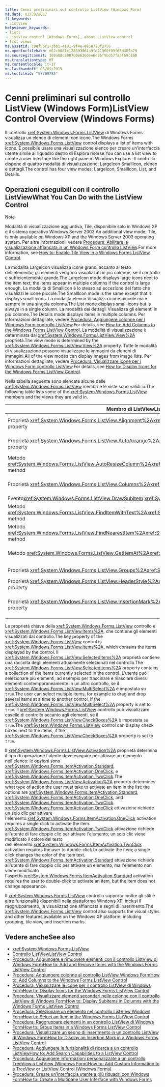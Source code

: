 ```yaml
---
title: Cenni preliminari sul controllo ListView (Windows Form)
ms.date: 03/30/2017
f1_keywords:
- ListView
helpviewer_keywords:
- lists
- ListView control [Windows Forms], about ListView control
- list views
ms.assetid: c9ef56c1-3bb1-4101-9f4e-e95e720f2756
ms.openlocfilehash: d62c0081c128693861a9fd21360f09f65d485a79
ms.sourcegitcommit: 160a88c8087b0e63606e6e35f9bd57fa5f69c168
ms.translationtype: MT
ms.contentlocale: it-IT
ms.lasthandoff: 03/09/2019
ms.locfileid: "57709785"
---
```

# <a name="listview-control-overview-windows-forms"></a><span data-ttu-id="e8141-102">Cenni preliminari sul controllo ListView (Windows Form)</span><span class="sxs-lookup"><span data-stu-id="e8141-102">ListView Control Overview (Windows Forms)</span></span>
<span data-ttu-id="e8141-103">Il controllo <xref:System.Windows.Forms.ListView> di Windows Forms visualizza un elenco di elementi con icone.</span><span class="sxs-lookup"><span data-stu-id="e8141-103">The Windows Forms <xref:System.Windows.Forms.ListView> control displays a list of items with icons.</span></span> <span data-ttu-id="e8141-104">È possibile usare una visualizzazione elenco per creare un'interfaccia utente simile al riquadro destro di Esplora risorse.</span><span class="sxs-lookup"><span data-stu-id="e8141-104">You can use a list view to create a user interface like the right pane of Windows Explorer.</span></span> <span data-ttu-id="e8141-105">Il controllo dispone di quattro modalità di visualizzazione: LargeIcon SmallIcon, elenco e dettagli.</span><span class="sxs-lookup"><span data-stu-id="e8141-105">The control has four view modes: LargeIcon, SmallIcon, List, and Details.</span></span>  
  
## <a name="what-you-can-do-with-the-listview-control"></a><span data-ttu-id="e8141-106">Operazioni eseguibili con il controllo ListView</span><span class="sxs-lookup"><span data-stu-id="e8141-106">What You Can Do with the ListView Control</span></span>  
  
> [!NOTE]
>  <span data-ttu-id="e8141-107">Modalità di visualizzazione aggiuntiva, Tile, disponibile solo in Windows XP e il sistema operativo Windows Server 2003.</span><span class="sxs-lookup"><span data-stu-id="e8141-107">An additional view mode, Tile, is only available on Windows XP and the Windows Server 2003 operating system.</span></span> <span data-ttu-id="e8141-108">Per altre informazioni, vedere [Procedura: Abilitare la visualizzazione affiancata in un Windows Form controllo ListView](how-to-enable-tile-view-in-a-windows-forms-listview-control.md).</span><span class="sxs-lookup"><span data-stu-id="e8141-108">For more information, see [How to: Enable Tile View in a Windows Forms ListView Control](how-to-enable-tile-view-in-a-windows-forms-listview-control.md).</span></span>  
  
 <span data-ttu-id="e8141-109">La modalità LargeIcon visualizza icone grandi accanto al testo dell'elemento; gli elementi vengono visualizzati in più colonne, se il controllo è sufficientemente grande.</span><span class="sxs-lookup"><span data-stu-id="e8141-109">The LargeIcon mode displays large icons next to the item text; the items appear in multiple columns if the control is large enough.</span></span> <span data-ttu-id="e8141-110">La modalità di SmallIcon è lo stesso ad eccezione del fatto che visualizzi le icone piccole.</span><span class="sxs-lookup"><span data-stu-id="e8141-110">The SmallIcon mode is the same except that it displays small icons.</span></span> <span data-ttu-id="e8141-111">La modalità elenco Visualizza icone piccole ma è sempre in una singola colonna.</span><span class="sxs-lookup"><span data-stu-id="e8141-111">The List mode displays small icons but is always in a single column.</span></span> <span data-ttu-id="e8141-112">La modalità dei dettagli Visualizza gli elementi in più colonne.</span><span class="sxs-lookup"><span data-stu-id="e8141-112">The Details mode displays items in multiple columns.</span></span> <span data-ttu-id="e8141-113">Per informazioni dettagliate, vedere [Procedura: Aggiungere colonne per i Windows Form controllo ListView](how-to-add-columns-to-the-windows-forms-listview-control.md).</span><span class="sxs-lookup"><span data-stu-id="e8141-113">For details, see [How to: Add Columns to the Windows Forms ListView Control](how-to-add-columns-to-the-windows-forms-listview-control.md).</span></span> <span data-ttu-id="e8141-114">La modalità di visualizzazione è determinata dal <xref:System.Windows.Forms.ListView.View%2A> proprietà.</span><span class="sxs-lookup"><span data-stu-id="e8141-114">The view mode is determined by the <xref:System.Windows.Forms.ListView.View%2A> property.</span></span> <span data-ttu-id="e8141-115">Tutte le modalità di visualizzazione possono visualizzare le immagini da elenchi di immagini.</span><span class="sxs-lookup"><span data-stu-id="e8141-115">All of the view modes can display images from image lists.</span></span> <span data-ttu-id="e8141-116">Per informazioni dettagliate, vedere [Procedura: Visualizzare icone per i Windows Form controllo ListView](how-to-display-icons-for-the-windows-forms-listview-control.md).</span><span class="sxs-lookup"><span data-stu-id="e8141-116">For details, see [How to: Display Icons for the Windows Forms ListView Control](how-to-display-icons-for-the-windows-forms-listview-control.md).</span></span>  
  
 <span data-ttu-id="e8141-117">Nella tabella seguente sono elencate alcune delle <xref:System.Windows.Forms.ListView> membri e le viste sono validi in.</span><span class="sxs-lookup"><span data-stu-id="e8141-117">The following table lists some of the <xref:System.Windows.Forms.ListView> members and the views they are valid in.</span></span>  
  
|<span data-ttu-id="e8141-118">Membro di ListView</span><span class="sxs-lookup"><span data-stu-id="e8141-118">ListView member</span></span>|<span data-ttu-id="e8141-119">Visualizza</span><span class="sxs-lookup"><span data-stu-id="e8141-119">View</span></span>|  
|---------------------|----------|  
|<span data-ttu-id="e8141-120">Proprietà <xref:System.Windows.Forms.ListView.Alignment%2A></span><span class="sxs-lookup"><span data-stu-id="e8141-120"><xref:System.Windows.Forms.ListView.Alignment%2A> property</span></span>|<span data-ttu-id="e8141-121"><xref:System.Windows.Forms.View.SmallIcon> o <xref:System.Windows.Forms.View.LargeIcon></span><span class="sxs-lookup"><span data-stu-id="e8141-121"><xref:System.Windows.Forms.View.SmallIcon> or <xref:System.Windows.Forms.View.LargeIcon></span></span>|  
|<span data-ttu-id="e8141-122">Proprietà <xref:System.Windows.Forms.ListView.AutoArrange%2A></span><span class="sxs-lookup"><span data-stu-id="e8141-122"><xref:System.Windows.Forms.ListView.AutoArrange%2A> property</span></span>|<span data-ttu-id="e8141-123"><xref:System.Windows.Forms.View.SmallIcon> o <xref:System.Windows.Forms.View.LargeIcon></span><span class="sxs-lookup"><span data-stu-id="e8141-123"><xref:System.Windows.Forms.View.SmallIcon> or <xref:System.Windows.Forms.View.LargeIcon></span></span>|  
|<span data-ttu-id="e8141-124">Metodo <xref:System.Windows.Forms.ListView.AutoResizeColumn%2A></span><span class="sxs-lookup"><span data-stu-id="e8141-124"><xref:System.Windows.Forms.ListView.AutoResizeColumn%2A> method</span></span>|<xref:System.Windows.Forms.View.Details>|  
|<span data-ttu-id="e8141-125">Proprietà <xref:System.Windows.Forms.ListView.Columns%2A></span><span class="sxs-lookup"><span data-stu-id="e8141-125"><xref:System.Windows.Forms.ListView.Columns%2A> property</span></span>|<span data-ttu-id="e8141-126"><xref:System.Windows.Forms.View.Details> o <xref:System.Windows.Forms.View.Tile></span><span class="sxs-lookup"><span data-stu-id="e8141-126"><xref:System.Windows.Forms.View.Details> or <xref:System.Windows.Forms.View.Tile></span></span>|  
|<span data-ttu-id="e8141-127">Evento<xref:System.Windows.Forms.ListView.DrawSubItem> </span><span class="sxs-lookup"><span data-stu-id="e8141-127"><xref:System.Windows.Forms.ListView.DrawSubItem> event</span></span>|<xref:System.Windows.Forms.View.Details>|  
|<span data-ttu-id="e8141-128">Metodo <xref:System.Windows.Forms.ListView.FindItemWithText%2A></span><span class="sxs-lookup"><span data-stu-id="e8141-128"><xref:System.Windows.Forms.ListView.FindItemWithText%2A> method</span></span>|<span data-ttu-id="e8141-129"><xref:System.Windows.Forms.View.Details>, <xref:System.Windows.Forms.View.List>o <xref:System.Windows.Forms.View.Tile></span><span class="sxs-lookup"><span data-stu-id="e8141-129"><xref:System.Windows.Forms.View.Details>, <xref:System.Windows.Forms.View.List>, or <xref:System.Windows.Forms.View.Tile></span></span>|  
|<span data-ttu-id="e8141-130">Metodo <xref:System.Windows.Forms.ListView.FindNearestItem%2A></span><span class="sxs-lookup"><span data-stu-id="e8141-130"><xref:System.Windows.Forms.ListView.FindNearestItem%2A> method</span></span>|<span data-ttu-id="e8141-131"><xref:System.Windows.Forms.View.SmallIcon> o <xref:System.Windows.Forms.View.LargeIcon></span><span class="sxs-lookup"><span data-stu-id="e8141-131"><xref:System.Windows.Forms.View.SmallIcon> or <xref:System.Windows.Forms.View.LargeIcon></span></span>|  
|<span data-ttu-id="e8141-132">Metodo <xref:System.Windows.Forms.ListView.GetItemAt%2A></span><span class="sxs-lookup"><span data-stu-id="e8141-132"><xref:System.Windows.Forms.ListView.GetItemAt%2A> method</span></span>|<span data-ttu-id="e8141-133"><xref:System.Windows.Forms.View.Details> o <xref:System.Windows.Forms.View.Tile></span><span class="sxs-lookup"><span data-stu-id="e8141-133"><xref:System.Windows.Forms.View.Details> or <xref:System.Windows.Forms.View.Tile></span></span>|  
|<span data-ttu-id="e8141-134">Proprietà <xref:System.Windows.Forms.ListView.Groups%2A></span><span class="sxs-lookup"><span data-stu-id="e8141-134"><xref:System.Windows.Forms.ListView.Groups%2A> property</span></span>|<span data-ttu-id="e8141-135">Tutte le visualizzazioni, ad eccezione <xref:System.Windows.Forms.View.List></span><span class="sxs-lookup"><span data-stu-id="e8141-135">All views except <xref:System.Windows.Forms.View.List></span></span>|  
|<span data-ttu-id="e8141-136">Proprietà <xref:System.Windows.Forms.ListView.HeaderStyle%2A></span><span class="sxs-lookup"><span data-stu-id="e8141-136"><xref:System.Windows.Forms.ListView.HeaderStyle%2A> property</span></span>|<span data-ttu-id="e8141-137"><xref:System.Windows.Forms.View.Details>.</span><span class="sxs-lookup"><span data-stu-id="e8141-137"><xref:System.Windows.Forms.View.Details>.</span></span>|  
|<span data-ttu-id="e8141-138">Proprietà <xref:System.Windows.Forms.ListView.InsertionMark%2A></span><span class="sxs-lookup"><span data-stu-id="e8141-138"><xref:System.Windows.Forms.ListView.InsertionMark%2A> property</span></span>|<span data-ttu-id="e8141-139"><xref:System.Windows.Forms.View.LargeIcon>, <xref:System.Windows.Forms.View.SmallIcon>o <xref:System.Windows.Forms.View.Tile></span><span class="sxs-lookup"><span data-stu-id="e8141-139"><xref:System.Windows.Forms.View.LargeIcon>, <xref:System.Windows.Forms.View.SmallIcon>, or <xref:System.Windows.Forms.View.Tile></span></span>|  
  
 <span data-ttu-id="e8141-140">Le proprietà chiave della <xref:System.Windows.Forms.ListView> controllo è <xref:System.Windows.Forms.ListView.Items%2A>, che contiene gli elementi visualizzati dal controllo.</span><span class="sxs-lookup"><span data-stu-id="e8141-140">The key property of the <xref:System.Windows.Forms.ListView> control is <xref:System.Windows.Forms.ListView.Items%2A>, which contains the items displayed by the control.</span></span> <span data-ttu-id="e8141-141">Il <xref:System.Windows.Forms.ListView.SelectedItems%2A> proprietà contiene una raccolta degli elementi attualmente selezionati nel controllo.</span><span class="sxs-lookup"><span data-stu-id="e8141-141">The <xref:System.Windows.Forms.ListView.SelectedItems%2A> property contains a collection of the items currently selected in the control.</span></span> <span data-ttu-id="e8141-142">L'utente può selezionare più elementi, ad esempio per trascinare e rilasciare diversi elementi contemporaneamente in un altro controllo, se il <xref:System.Windows.Forms.ListView.MultiSelect%2A> è impostata su `true`.</span><span class="sxs-lookup"><span data-stu-id="e8141-142">The user can select multiple items, for example to drag and drop several items at a time to another control, if the <xref:System.Windows.Forms.ListView.MultiSelect%2A> property is set to `true`.</span></span> <span data-ttu-id="e8141-143">Il <xref:System.Windows.Forms.ListView> controllo può visualizzare caselle di controllo accanto agli elementi, se il <xref:System.Windows.Forms.ListView.CheckBoxes%2A> è impostata su `true`.</span><span class="sxs-lookup"><span data-stu-id="e8141-143">The <xref:System.Windows.Forms.ListView> control can display check boxes next to the items, if the <xref:System.Windows.Forms.ListView.CheckBoxes%2A> property is set to `true`.</span></span>  
  
 <span data-ttu-id="e8141-144">Il <xref:System.Windows.Forms.ListView.Activation%2A> proprietà determina il tipo di operazione l'utente deve eseguire per attivare un elemento nell'elenco: le opzioni sono <xref:System.Windows.Forms.ItemActivation.Standard>, <xref:System.Windows.Forms.ItemActivation.OneClick>, e <xref:System.Windows.Forms.ItemActivation.TwoClick>.</span><span class="sxs-lookup"><span data-stu-id="e8141-144">The <xref:System.Windows.Forms.ListView.Activation%2A> property determines what type of action the user must take to activate an item in the list: the options are <xref:System.Windows.Forms.ItemActivation.Standard>, <xref:System.Windows.Forms.ItemActivation.OneClick>, and <xref:System.Windows.Forms.ItemActivation.TwoClick>.</span></span> <span data-ttu-id="e8141-145"><xref:System.Windows.Forms.ItemActivation.OneClick> attivazione richiede un solo clic per attivare l'elemento.</span><span class="sxs-lookup"><span data-stu-id="e8141-145"><xref:System.Windows.Forms.ItemActivation.OneClick> activation requires a single click to activate the item.</span></span> <span data-ttu-id="e8141-146"><xref:System.Windows.Forms.ItemActivation.TwoClick> attivazione richiede all'utente di fare doppio clic per attivare l'elemento; un solo clic viene modificato il colore del testo dell'elemento.</span><span class="sxs-lookup"><span data-stu-id="e8141-146"><xref:System.Windows.Forms.ItemActivation.TwoClick> activation requires the user to double-click to activate the item; a single click changes the color of the item text.</span></span> <span data-ttu-id="e8141-147"><xref:System.Windows.Forms.ItemActivation.Standard> attivazione richiede all'utente di fare doppio clic per attivare un elemento, ma l'elemento non viene modificato l'aspetto.</span><span class="sxs-lookup"><span data-stu-id="e8141-147"><xref:System.Windows.Forms.ItemActivation.Standard> activation requires the user to double-click to activate an item, but the item does not change appearance.</span></span>  
  
 <span data-ttu-id="e8141-148">Il <xref:System.Windows.Forms.ListView> controllo supporta inoltre gli stili e altre funzionalità disponibili nella piattaforma Windows XP, inclusi il raggruppamento, la visualizzazione affiancata e segni di inserimento.</span><span class="sxs-lookup"><span data-stu-id="e8141-148">The <xref:System.Windows.Forms.ListView> control also supports the visual styles and other features available on the Windows XP platform, including grouping, tile view, and insertion marks.</span></span>  
  
## <a name="see-also"></a><span data-ttu-id="e8141-149">Vedere anche</span><span class="sxs-lookup"><span data-stu-id="e8141-149">See also</span></span>
- <xref:System.Windows.Forms.ListView>
- [<span data-ttu-id="e8141-150">Controllo ListView</span><span class="sxs-lookup"><span data-stu-id="e8141-150">ListView Control</span></span>](listview-control-windows-forms.md)
- [<span data-ttu-id="e8141-151">Procedura: Aggiungere e rimuovere elementi con il controllo ListView di Windows Form</span><span class="sxs-lookup"><span data-stu-id="e8141-151">How to: Add and Remove Items with the Windows Forms ListView Control</span></span>](how-to-add-and-remove-items-with-the-windows-forms-listview-control.md)
- [<span data-ttu-id="e8141-152">Procedura: Aggiungere colonne al controllo ListView Windows Form</span><span class="sxs-lookup"><span data-stu-id="e8141-152">How to: Add Columns to the Windows Forms ListView Control</span></span>](how-to-add-columns-to-the-windows-forms-listview-control.md)
- [<span data-ttu-id="e8141-153">Procedura: Visualizzare le icone per il controllo ListView di Windows Form</span><span class="sxs-lookup"><span data-stu-id="e8141-153">How to: Display Icons for the Windows Forms ListView Control</span></span>](how-to-display-icons-for-the-windows-forms-listview-control.md)
- [<span data-ttu-id="e8141-154">Procedura: Visualizzare elementi secondari nelle colonne con il controllo ListView di Windows Form</span><span class="sxs-lookup"><span data-stu-id="e8141-154">How to: Display Subitems in Columns with the Windows Forms ListView Control</span></span>](how-to-display-subitems-in-columns-with-the-windows-forms-listview-control.md)
- [<span data-ttu-id="e8141-155">Procedura: Selezionare un elemento nel controllo ListView Windows Form</span><span class="sxs-lookup"><span data-stu-id="e8141-155">How to: Select an Item in the Windows Forms ListView Control</span></span>](how-to-select-an-item-in-the-windows-forms-listview-control.md)
- [<span data-ttu-id="e8141-156">Procedura: Raggruppare elementi in un controllo ListView di Windows Form</span><span class="sxs-lookup"><span data-stu-id="e8141-156">How to: Group Items in a Windows Forms ListView Control</span></span>](how-to-group-items-in-a-windows-forms-listview-control.md)
- [<span data-ttu-id="e8141-157">Procedura: Visualizzare un segno di inserimento in un controllo ListView di Windows Form</span><span class="sxs-lookup"><span data-stu-id="e8141-157">How to: Display an Insertion Mark in a Windows Forms ListView Control</span></span>](how-to-display-an-insertion-mark-in-a-windows-forms-listview-control.md)
- [<span data-ttu-id="e8141-158">Procedura: Aggiungere le funzionalità di ricerca a un controllo ListView</span><span class="sxs-lookup"><span data-stu-id="e8141-158">How to: Add Search Capabilities to a ListView Control</span></span>](how-to-add-search-capabilities-to-a-listview-control.md)
- [<span data-ttu-id="e8141-159">Procedura: Aggiungere informazioni personalizzate a un controllo TreeView o ListView (Windows Form)</span><span class="sxs-lookup"><span data-stu-id="e8141-159">How to: Add Custom Information to a TreeView or ListView Control (Windows Forms)</span></span>](add-custom-information-to-a-treeview-or-listview-control-wf.md)
- [<span data-ttu-id="e8141-160">Procedura: Creare un'interfaccia utente a più riquadri con Windows Form</span><span class="sxs-lookup"><span data-stu-id="e8141-160">How to: Create a Multipane User Interface with Windows Forms</span></span>](how-to-create-a-multipane-user-interface-with-windows-forms.md)
